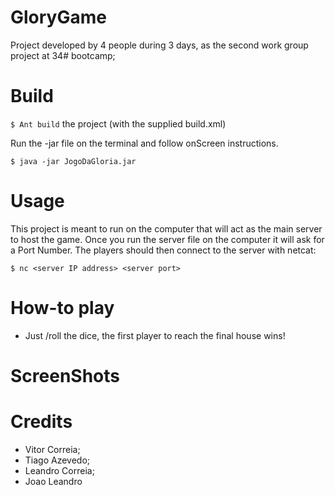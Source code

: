 # GloryGame
Project developed by 4 people during 3 days, as the second work group project at <Academia de Codigo> 34# bootcamp;

# Build
`$ Ant build` the project (with the supplied build.xml)

Run the -jar file on the terminal and follow onScreen instructions.

`$ java -jar JogoDaGloria.jar`

# Usage
This project is meant to run on the computer that will act as the main server to host the game.
Once you run the server file on the computer it will ask for a Port Number.
The players should then connect to the server with netcat:

`$ nc <server IP address> <server port>`

# How-to play
- Just /roll the dice, the first player to reach the final house wins!

# ScreenShots

# Credits
- Vitor Correia;
- Tiago Azevedo;
- Leandro Correia;
- Joao Leandro
